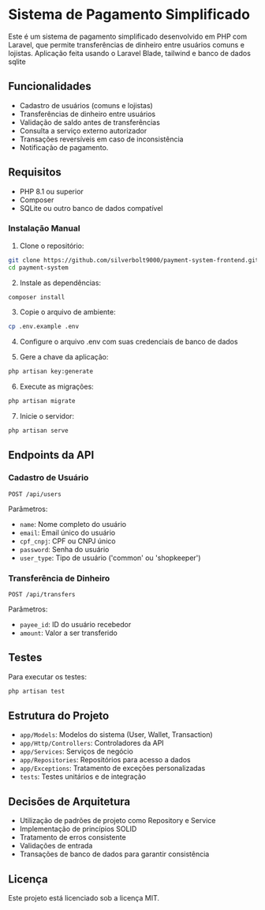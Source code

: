 # Sistema de Pagamento Simplificado

Este é um sistema de pagamento simplificado desenvolvido em PHP com Laravel, que permite transferências de dinheiro entre usuários comuns e lojistas.
Aplicação feita usando o Laravel Blade, tailwind e banco de dados sqlite  

## Funcionalidades

- Cadastro de usuários (comuns e lojistas)
- Transferências de dinheiro entre usuários
- Validação de saldo antes de transferências
- Consulta a serviço externo autorizador
- Transações reversíveis em caso de inconsistência
- Notificação de pagamento.

## Requisitos

- PHP 8.1 ou superior
- Composer
- SQLite ou outro banco de dados compatível


### Instalação Manual

1. Clone o repositório:
```bash
git clone https://github.com/silverbolt9000/payment-system-frontend.git
cd payment-system
```

2. Instale as dependências:
```bash
composer install
```

3. Copie o arquivo de ambiente:
```bash
cp .env.example .env
```

4. Configure o arquivo .env com suas credenciais de banco de dados

5. Gere a chave da aplicação:
```bash
php artisan key:generate
```

6. Execute as migrações:
```bash
php artisan migrate
```

7. Inicie o servidor:
```bash
php artisan serve
```

## Endpoints da API

### Cadastro de Usuário
```
POST /api/users
```
Parâmetros:
- `name`: Nome completo do usuário
- `email`: Email único do usuário
- `cpf_cnpj`: CPF ou CNPJ único
- `password`: Senha do usuário
- `user_type`: Tipo de usuário ('common' ou 'shopkeeper')

### Transferência de Dinheiro
```
POST /api/transfers
```
Parâmetros:
- `payee_id`: ID do usuário recebedor
- `amount`: Valor a ser transferido

## Testes

Para executar os testes:

```bash
php artisan test
```

## Estrutura do Projeto

- `app/Models`: Modelos do sistema (User, Wallet, Transaction)
- `app/Http/Controllers`: Controladores da API
- `app/Services`: Serviços de negócio
- `app/Repositories`: Repositórios para acesso a dados
- `app/Exceptions`: Tratamento de exceções personalizadas
- `tests`: Testes unitários e de integração

## Decisões de Arquitetura

- Utilização de padrões de projeto como Repository e Service
- Implementação de princípios SOLID
- Tratamento de erros consistente
- Validações de entrada
- Transações de banco de dados para garantir consistência

## Licença

Este projeto está licenciado sob a licença MIT.

